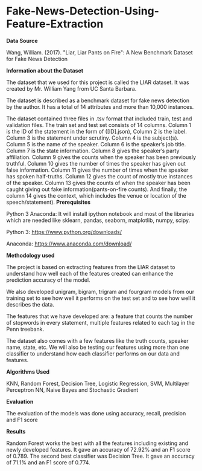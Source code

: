 # Fake-News-Detection-Using-Feature-Extraction

**Data Source**

Wang, William. (2017). "Liar, Liar Pants on Fire": A New Benchmark Dataset for Fake News Detection

**Information about the Dataset**

The dataset that we used for this project is called the LIAR dataset. It was created by Mr. William Yang from UC Santa Barbara.

The dataset is described as a benchmark dataset for fake news detection by the author. It has a total of 14 attributes and more than 10,000 instances. 

The dataset contained three files in .tsv format that included train, test and validation files. The train set and test set consists of 14 columns. Column 1 is the ID of the statement in the form of ([ID].json), Column 2 is the label. Column 3 is the statement under scrutiny. Column 4 is the subject(s). Column 5 is the name of the speaker. Column 6 is the speaker’s job title. Column 7 is the state information. Column 8 gives the speaker’s party affiliation. Column 9 gives the counts when the speaker has been previously truthful. Column 10 gives the number of times the speaker has given out false information. Column 11 gives the number of times when the speaker has spoken half-truths. Column 12 gives the count of mostly true instances of the speaker. Column 13 gives the counts of when the speaker has been caught giving out fake information(pants-on-fire counts). And finally, the column 14 gives the context, which includes the venue or location of the speech/statement).
**Prerequisites**

Python 3
Anaconda: It will install ipython notebook and most of the libraries which are needed like sklearn, pandas, seaborn, matplotlib, numpy, scipy.

Python 3: https://www.python.org/downloads/

Anaconda: https://www.anaconda.com/download/

**Methodology used**

The project is based on extracting features from the LIAR dataset to understand how well each of the features created can enhance the prediction accuracy of the model.

We also developed unigram, bigram, trigram and fourgram models from our training set to see how well it performs on the test set and to see how well it describes the data.

 The features that we have developed are: a feature that counts the number of stopwords in every statement, multiple features related to each tag in the Penn treebank. 
 
 The dataset also comes with a few features like the truth counts, speaker name, state, etc. We will also be testing our features using more than one classifier to understand how  each classifier performs on our data and features.
 
 **Algorithms Used**
 
 KNN, Random Forest, Decision Tree, Logistic Regression, SVM, Multilayer Perceptron NN, Naive Bayes and Stochastic Gradient
 
**Evaluation**

The evaluation of the models was done using accuracy, recall, precision and F1 score 

**Results**

Random Forest works the best with all the features including existing and newly developed features. It gave an accuracy of 72.92% and an F1 score of 0.789. The second best classifier was Decision Tree. It gave an accuracy of 71.1% and an F1 score of 0.774. 
